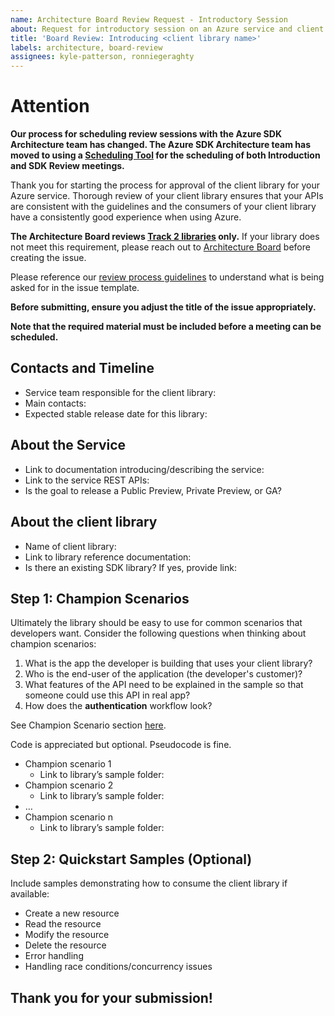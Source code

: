 ```yaml
---
name: Architecture Board Review Request - Introductory Session
about: Request for introductory session on an Azure service and client library with the Architecture Board
title: 'Board Review: Introducing <client library name>'
labels: architecture, board-review
assignees: kyle-patterson, ronniegeraghty
---
```

# Attention
**Our process for scheduling review sessions with the Azure SDK Architecture team has changed. The Azure SDK Architecture team has moved to using a [Scheduling Tool](https://apps.powerapps.com/play/e/ed2ffefd-774d-40dd-ab23-7fff01aeec9f/a/f0a98ca4-117c-4d4b-a06a-3e2cdfe46753) for the scheduling of both Introduction and SDK Review meetings.**

Thank you for starting the process for approval of the client library for your Azure service.  Thorough review of your client library ensures that your APIs are consistent with the guidelines and the consumers of your client library have a consistently good experience when using Azure. 

**The Architecture Board reviews [Track 2 libraries](https://azure.github.io/azure-sdk/general_introduction.html) only.** If your library does not meet this requirement, please reach out to [Architecture Board](adparch@microsoft.com) before creating the issue. 

Please reference our [review process guidelines](https://azure.github.io/azure-sdk/policies_reviewprocess.html) to understand what is being asked for in the issue template.

**Before submitting, ensure you adjust the title of the issue appropriately.**

**Note that the required material must be included before a meeting can be scheduled.** 

## Contacts and Timeline

* Service team responsible for the client library:
* Main contacts:
* Expected stable release date for this library:

## About the Service 

* Link to documentation introducing/describing the service:
* Link to the service REST APIs: 
* Is the goal to release a Public Preview, Private Preview, or GA? 


## About the client library

* Name of client library:
* Link to library reference documentation:
* Is there an existing SDK library? If yes, provide link: 


## Step 1: Champion Scenarios 

Ultimately the library should be easy to use for common scenarios that developers want. Consider the following questions when thinking about champion scenarios:

1. What is the app the developer is building that uses your client library?
2. Who is the end-user of the application (the developer's customer)?
3. What features of the API need to be explained in the sample so that someone could use this API in real app?
4. How does the **authentication** workflow look? 
   
See Champion Scenario section [here](https://azure.github.io/azure-sdk/policies_reviewprocess.html).

Code is appreciated but optional. Pseudocode is fine.  

* Champion scenario 1
    * Link to library’s sample folder: 
* Champion scenario 2
    * Link to library’s sample folder:
* …
* Champion scenario n
    * Link to library’s sample folder:

## Step 2: Quickstart Samples (Optional)
Include samples demonstrating how to consume the client library if available: 

* Create a new resource
* Read the resource
* Modify the resource
* Delete the resource
* Error handling 
* Handling race conditions/concurrency issues




## Thank you for your submission!
    